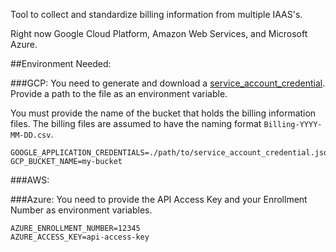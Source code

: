 Tool to collect and standardize billing information from multiple IAAS's.

Right now Google Cloud Platform, Amazon Web Services, and Microsoft Azure.

##Environment Needed:

###GCP:
You need to generate and download a
[service_account_credential](https://cloud.google.com/storage/docs/authentication#service_accounts).
Provide a path to the file as an environment variable.

You must provide the name of the bucket that holds the billing information files. The billing files are assumed to have the naming format `Billing-YYYY-MM-DD.csv`.

```
GOOGLE_APPLICATION_CREDENTIALS=./path/to/service_account_credential.json
GCP_BUCKET_NAME=my-bucket
```

###AWS:


###Azure:
You need to provide the API Access Key and your Enrollment Number as environment variables.

```
AZURE_ENROLLMENT_NUMBER=12345
AZURE_ACCESS_KEY=api-access-key
```

